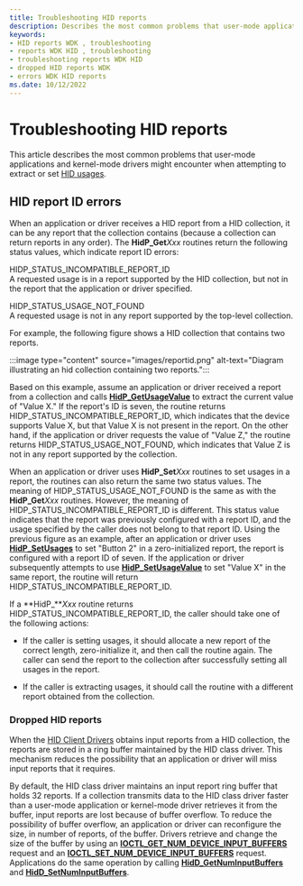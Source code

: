 ```yaml
---
title: Troubleshooting HID reports
description: Describes the most common problems that user-mode applications and kernel-mode drivers might encounter when attempting to extract or set HID usages.
keywords:
- HID reports WDK , troubleshooting
- reports WDK HID , troubleshooting
- troubleshooting reports WDK HID
- dropped HID reports WDK
- errors WDK HID reports
ms.date: 10/12/2022
---
```


# Troubleshooting HID reports

This article describes the most common problems that user-mode applications and kernel-mode drivers might encounter when attempting to extract or set [HID usages](hid-usages.md).

## HID report ID errors

When an application or driver receives a HID report from a HID collection, it can be any report that the collection contains (because a collection can return reports in any order). The **HidP_Get***Xxx* routines return the following status values, which indicate report ID errors:

HIDP_STATUS_INCOMPATIBLE_REPORT_ID  
A requested usage is in a report supported by the HID collection, but not in the report that the application or driver specified.

HIDP_STATUS_USAGE_NOT_FOUND  
A requested usage is not in any report supported by the top-level collection.

For example, the following figure shows a HID collection that contains two reports.

:::image type="content" source="images/reportid.png" alt-text="Diagram illustrating an hid collection containing two reports.":::

Based on this example, assume an application or driver received a report from a collection and calls **[HidP_GetUsageValue](/windows-hardware/drivers/ddi/hidpi/nf-hidpi-hidp_getusagevalue)** to extract the current value of "Value X." If the report's ID is seven, the routine returns HIDP_STATUS_INCOMPATIBLE_REPORT_ID, which indicates that the device supports Value X, but that Value X is not present in the report. On the other hand, if the application or driver requests the value of "Value Z," the routine returns HIDP_STATUS_USAGE_NOT_FOUND, which indicates that Value Z is not in any report supported by the collection.

When an application or driver uses **HidP_Set***Xxx* routines to set usages in a report, the routines can also return the same two status values. The meaning of HIDP_STATUS_USAGE_NOT_FOUND is the same as with the **HidP_Get***Xxx* routines. However, the meaning of HIDP_STATUS_INCOMPATIBLE_REPORT_ID is different. This status value indicates that the report was previously configured with a report ID, and the usage specified by the caller does not belong to that report ID. Using the previous figure as an example, after an application or driver uses **[HidP_SetUsages](/windows-hardware/drivers/ddi/hidpi/nf-hidpi-hidp_setusages)** to set "Button 2" in a zero-initialized report, the report is configured with a report ID of seven. If the application or driver subsequently attempts to use **[HidP_SetUsageValue](/windows-hardware/drivers/ddi/hidpi/nf-hidpi-hidp_setusagevalue)** to set "Value X" in the same report, the routine will return HIDP_STATUS_INCOMPATIBLE_REPORT_ID.

If a **HidP_***Xxx* routine returns HIDP_STATUS_INCOMPATIBLE_REPORT_ID, the caller should take one of the following actions:

- If the caller is setting usages, it should allocate a new report of the correct length, zero-initialize it, and then call the routine again. The caller can send the report to the collection after successfully setting all usages in the report.

- If the caller is extracting usages, it should call the routine with a different report obtained from the collection.

### Dropped HID reports

When the [HID Client Drivers](hid-client-drivers.md) obtains input reports from a HID collection, the reports are stored in a ring buffer maintained by the HID class driver. This mechanism reduces the possibility that an application or driver will miss input reports that it requires.

By default, the HID class driver maintains an input report ring buffer that holds 32 reports. If a collection transmits data to the HID class driver faster than a user-mode application or kernel-mode driver retrieves it from the buffer, input reports are lost because of buffer overflow. To reduce the possibility of buffer overflow, an application or driver can reconfigure the size, in number of reports, of the buffer. Drivers retrieve and change the size of the buffer by using an **[IOCTL_GET_NUM_DEVICE_INPUT_BUFFERS](/windows-hardware/drivers/ddi/hidclass/ni-hidclass-ioctl_get_num_device_input_buffers)** request and an **[IOCTL_SET_NUM_DEVICE_INPUT_BUFFERS](/windows-hardware/drivers/ddi/hidclass/ni-hidclass-ioctl_set_num_device_input_buffers)** request. Applications do the same operation by calling **[HidD_GetNumInputBuffers](/windows-hardware/drivers/ddi/hidsdi/nf-hidsdi-hidd_getnuminputbuffers)** and **[HidD_SetNumInputBuffers](/windows-hardware/drivers/ddi/hidsdi/nf-hidsdi-hidd_setnuminputbuffers)**.
